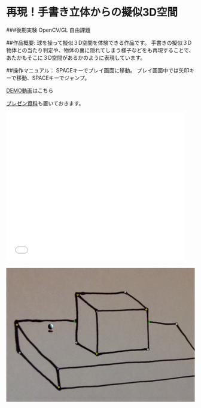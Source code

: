 再現！手書き立体からの擬似3D空間
========

###後期実験 OpenCV/GL 自由課題

##作品概要:
球を操って擬似３D空間を体験できる作品です。
手書きの擬似３D物体との当たり判定や、物体の裏に隠れてしまう様子などをも再現することで、あたかもそこに３D空間があるかのように表現しています。

##操作マニュアル：
SPACEキーでプレイ画面に移動。
プレイ画面中では矢印キーで移動、SPACEキーでジャンプ。

[DEMO動画](http://youtu.be/Zz8vVH6Xwbk)はこちら
  
[プレゼン資料](http://www.slideshare.net/kazuya_tennis/ss-42250681)も置いておきます。

<iframe src="//www.slideshare.net/slideshow/embed_code/42250681" width="476" height="400" frameborder="0" marginwidth="0" marginheight="0" scrolling="no"></iframe>

![sample jpg](
https://github.com/kazuya-iwami/OpenCVGL/blob/master/OpenCVGL1.1/Web%E6%8E%B2%E8%BC%89%E7%94%A8%E3%82%AD%E3%83%A3%E3%83%95%E3%82%9A%E3%83%81%E3%83%A3%E7%94%BB%E5%83%8F.png)
